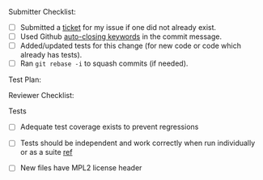 Submitter Checklist:

- [ ] Submitted a [ticket](https://github.com/brave/browser-laptop/issues) for my issue if one did not already exist.
- [ ] Used Github [auto-closing keywords](https://help.github.com/articles/closing-issues-via-commit-messages/) in the commit message.
- [ ] Added/updated tests for this change (for new code or code which already has tests).
- [ ] Ran `git rebase -i` to squash commits (if needed).

Test Plan:


Reviewer Checklist:

Tests


- [ ] Adequate test coverage exists to prevent regressions
- [ ] Tests should be independent and work correctly when run individually or as a suite [ref](https://github.com/brave/browser-laptop/wiki/Code-Guidelines#test-dependencies)
- [ ] New files have MPL2 license header


